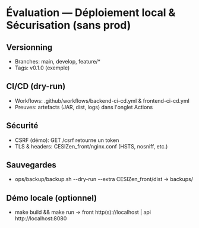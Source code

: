 # Évaluation — Déploiement local & Sécurisation (sans prod)
## Versionning
- Branches: main, develop, feature/*
- Tags: v0.1.0 (exemple)
## CI/CD (dry-run)
- Workflows: .github/workflows/backend-ci-cd.yml & frontend-ci-cd.yml
- Preuves: artefacts (JAR, dist, logs) dans l'onglet Actions
## Sécurité
- CSRF (démo): GET /csrf retourne un token
- TLS & headers: CESIZen_front/nginx.conf (HSTS, nosniff, etc.)
## Sauvegardes
- ops/backup/backup.sh --dry-run --extra CESIZen_front/dist → backups/<timestamp>
## Démo locale (optionnel)
- make build && make run → front http(s)://localhost | api http://localhost:8080
